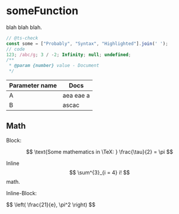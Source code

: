 # someFunction

blah blah blah.

```js
// @ts-check
const some = ["Probably", "Syntax", "Highlighted"].join(' ');
// code
123; /abc/g; 3 / -2; Infinity; null; undefined;
/**
 * @param {number} value - Document
 */
```

| Parameter name | Docs      |
| -------------- | --------- |
| A              | aea eae a |
| B              | ascac     |

## Math

Block:

$$ \text{Some mathematics in \TeX: } \frac{\tau}{2} = \pi $$

Inline $$ \sum^{3}_{i = 4} i! $$ math.

Inline-Block:

\$$ \left( \frac{21}{e}, \pi^2 \right) $$
